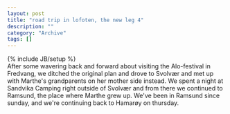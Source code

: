 ```yaml
--- 
layout: post 
title: "road trip in lofoten, the new leg 4"
description: ""
category: "Archive"
tags: []
---
```

{% include JB/setup %}  
After some wavering back and forward about visiting the Alo-festival in Fredvang, we ditched the original plan and drove to Svolvær and met up with Marthe's grandparents on her mother side instead. We spent a night at Sandvika Camping right outside of Svolvær and from there we continued to Ramsund, the place where Marthe grew up.
 We've been in Ramsund since sunday, and we're continuing back to Hamarøy on thursday.
